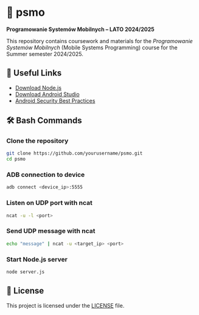 
# 📱 psmo  
**Programowanie Systemów Mobilnych – LATO 2024/2025**

This repository contains coursework and materials for the *Programowanie Systemów Mobilnych* (Mobile Systems Programming) course for the Summer semester 2024/2025.

## 🔗 Useful Links
- [Download Node.js](https://nodejs.org/)
- [Download Android Studio](https://developer.android.com/studio)
- [Android Security Best Practices](https://developer.android.com/privacy-and-security/security-config)

## 🛠️ Bash Commands

### Clone the repository
```bash
git clone https://github.com/yourusername/psmo.git
cd psmo
```

### ADB connection to device
```bash
adb connect <device_ip>:5555
```

### Listen on UDP port with ncat
```bash
ncat -u -l <port>
```

### Send UDP message with ncat
```bash
echo "message" | ncat -u <target_ip> <port>
```

### Start Node.js server
```bash
node server.js
```

## 📄 License
This project is licensed under the [LICENSE](./LICENSE) file.
